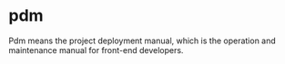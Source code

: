 # pdm
Pdm means the project deployment manual, which is the operation and maintenance manual for front-end developers.
